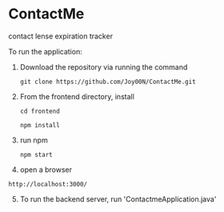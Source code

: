 # ContactMe
contact lense expiration tracker

To run the application:

1. Download the repository via running the command

    `git clone https://github.com/Joy00N/ContactMe.git`
2. From the frontend directory, install

    `cd frontend`
    
    `npm install`
3. run npm

    `npm start`
4. open a browser 

`http://localhost:3000/`

5. To run the backend server, run 'ContactmeApplication.java' 

